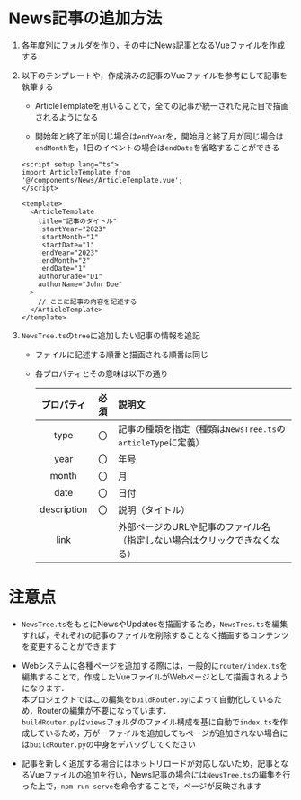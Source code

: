 # News記事の追加方法

1. 各年度別にフォルダを作り，その中にNews記事となるVueファイルを作成する

1. 以下のテンプレートや，作成済みの記事のVueファイルを参考にして記事を執筆する

    - ArticleTemplateを用いることで，全ての記事が統一された見た目で描画されるようになる

    - 開始年と終了年が同じ場合は`endYear`を，開始月と終了月が同じ場合は`endMonth`を，1日のイベントの場合は`endDate`を省略することができる

    ```vue
    <script setup lang="ts">
    import ArticleTemplate from '@/components/News/ArticleTemplate.vue';
    </script>

    <template>
      <ArticleTemplate
        title="記事のタイトル"
        :startYear="2023"
        :startMonth="1"
        :startDate="1"
        :endYear="2023"
        :endMonth="2"
        :endDate="1"
        authorGrade="D1"
        authorName="John Doe"
      >
        // ここに記事の内容を記述する
      </ArticleTemplate>
    </template>
    ```

1. `NewsTree.ts`の`tree`に追加したい記事の情報を追記

    - ファイルに記述する順番と描画される順番は同じ

    - 各プロパティとその意味は以下の通り

        |プロパティ|必須|説明文|
        |:---:|:---:|:---|
        |type|〇|記事の種類を指定（種類は`NewsTree.ts`の`articleType`に定義）|
        |year|〇|年号|
        |month|〇|月|
        |date|〇|日付|
        |description|〇|説明（タイトル）|
        |link||外部ページのURLや記事のファイル名（指定しない場合はクリックできなくなる）|


# 注意点

- `NewsTree.ts`をもとにNewsやUpdatesを描画するため，`NewsTres.ts`を編集すれば，それぞれの記事のファイルを削除することなく描画するコンテンツを変更することができます

- Webシステムに各種ページを追加する際には，一般的に`router/index.ts`を編集することで，作成したVueファイルがWebページとして描画されるようになります．<br/>
本プロジェクトではこの編集を`buildRouter.py`によって自動化しているため，Routerの編集が不要になっています．<br/>
`buildRouter.py`は`views`フォルダのファイル構成を基に自動で`index.ts`を作成しているため，万が一ファイルを追加してもページが追加されない場合には`buildRouter.py`の中身をデバッグしてください

- 記事を新しく追加する場合にはホットリロードが対応しないため，記事となるVueファイルの追加を行い，News記事の場合には`NewsTree.ts`の編集を行った上で，`npm run serve`を命令することで，ページが反映されます